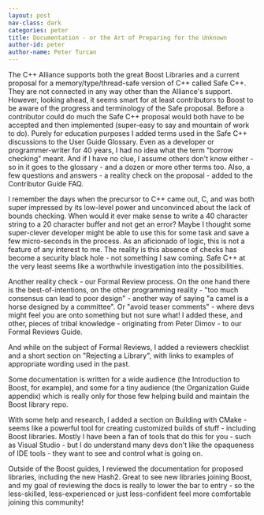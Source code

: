 ```yaml
---
layout: post
nav-class: dark
categories: peter
title: Documentation - or the Art of Preparing for the Unknown
author-id: peter
author-name: Peter Turcan
---
```


The C++ Alliance supports both the great Boost Libraries and a current proposal for a memory/type/thread-safe version of C++ called Safe C++. They are not connected in any way other than the Alliance's support. However, looking ahead, it seems smart for at least contributors to Boost to be aware of the progress and terminology of the Safe proposal. Before a contributor could do much the Safe C++ proposal would both have to be accepted and then implemented (super-easy to say and mountain of work to do). Purely for education purposes I added terms used in the Safe C++ discussions to the User Guide Glossary. Even as a developer or programmer-writer for 40 years, I had no idea what the term "borrow checking" meant. And if I have no clue, I assume others don't know either - so in it goes to the glossary - and a dozen or more other terms too. Also, a few questions and answers - a reality check on the proposal - added to the Contributor Guide FAQ.

I remember the days when the precursor to C++ came out, C, and was both super impressed by its low-level power and unconvinced about the lack of bounds checking. When would it ever make sense to write a 40 character string to a 20 character buffer and not get an error? Maybe I thought some super-clever developer might be able to use this for some task and save a few micro-seconds in the process. As an aficionado of logic, this is not a feature of any interest to me. The reality is this absence of checks has become a security black hole - not something I saw coming. Safe C++ at the very least seems like a worthwhile investigation into the possibilities.

Another reality check - our Formal Review process. On the one hand there is the best-of-intentions, on the other programming reality - "too much consensus can lead to poor design" -  another way of saying "a camel is a horse designed by a committee". Or "avoid teaser comments" - where devs might feel you are onto something but not sure what! I added these, and other, pieces of tribal knowledge - originating from Peter Dimov - to our Formal Reviews Guide.

And while on the subject of Formal Reviews, I added a reviewers checklist and a short section on "Rejecting a Library", with links to examples of appropriate wording used in the past.

Some documentation is written for a wide audience (the Introduction to Boost, for example), and some for a tiny audience (the Organization Guide appendix) which is really only for those few helping build and maintain the Boost library repo.

With some help and research, I added a section on Building with CMake - seems like a powerful tool for creating customized builds of stuff - including Boost libraries. Mostly I have been a fan of tools that do this for you - such as Visual Studio - but I do understand many devs don't like the opaqueness of IDE tools - they want to see and control what is going on.

Outside of the Boost guides, I reviewed the documentation for proposed libraries, including the new Hash2. Great to see new libraries joining Boost, and my goal of reviewing the docs is really to lower the bar to entry - so the less-skilled, less-experienced or just less-confident feel more comfortable joining this community!
